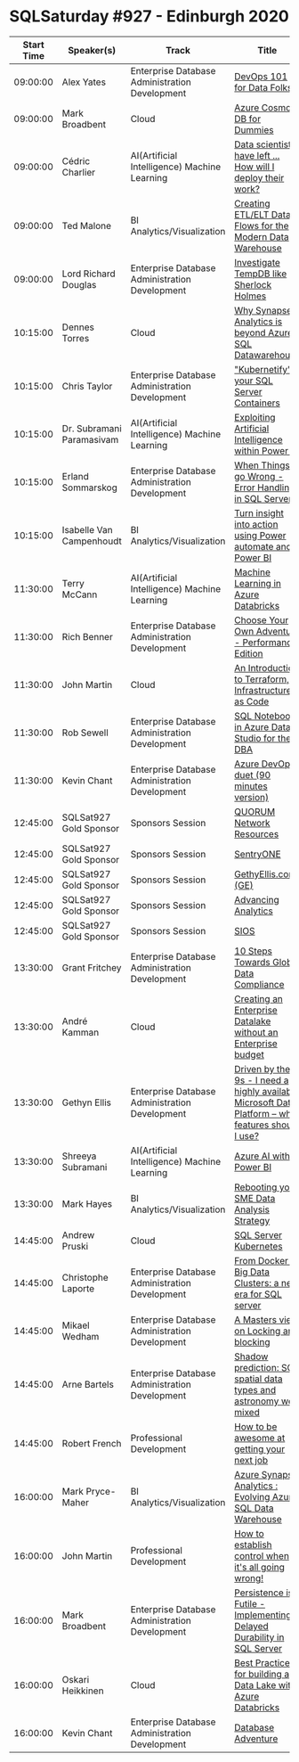 # SQLSaturday #927 - Edinburgh 2020
Start Time|Speaker(s)|Track|Title
---|---|---|---
09:00:00|Alex Yates|Enterprise Database Administration  Development|[DevOps 101 for Data Folks](101129.md)
09:00:00|Mark Broadbent|Cloud |[Azure Cosmos DB for Dummies](98403.md)
09:00:00|Cédric Charlier|AI(Artificial Intelligence)  Machine Learning|[Data scientists have left ... How will I deploy their work?](99111.md)
09:00:00|Ted Malone|BI  Analytics/Visualization|[Creating ETL/ELT Data Flows for the Modern Data Warehouse](99180.md)
09:00:00|Lord Richard Douglas|Enterprise Database Administration  Development|[Investigate TempDB like Sherlock Holmes](99835.md)
10:15:00|Dennes Torres|Cloud |[Why Synapse Analytics is beyond Azure SQL Datawarehouse](100274.md)
10:15:00|Chris Taylor|Enterprise Database Administration  Development|["Kubernetify" your SQL Server Containers](96897.md)
10:15:00|Dr. Subramani Paramasivam|AI(Artificial Intelligence)  Machine Learning|[Exploiting Artificial Intelligence within Power BI](98038.md)
10:15:00|Erland Sommarskog|Enterprise Database Administration  Development|[When Things go Wrong - Error Handling in SQL Server](98473.md)
10:15:00|Isabelle Van Campenhoudt|BI  Analytics/Visualization|[Turn insight into action using Power automate and Power BI](98770.md)
11:30:00|Terry McCann|AI(Artificial Intelligence)  Machine Learning|[Machine Learning in Azure Databricks](101776.md)
11:30:00|Rich Benner|Enterprise Database Administration  Development|[Choose Your Own Adventure - Performance Edition](96887.md)
11:30:00|John Martin|Cloud |[An Introduction to Terraform, Infrastructure as Code](96925.md)
11:30:00|Rob Sewell|Enterprise Database Administration  Development|[SQL Notebooks in Azure Data Studio for the DBA](99183.md)
11:30:00|Kevin Chant|Enterprise Database Administration  Development|[Azure DevOps duet (90 minutes version)](99240.md)
12:45:00|SQLSat927 Gold Sponsor|Sponsors Session|[QUORUM Network Resources](102461.md)
12:45:00|SQLSat927 Gold Sponsor|Sponsors Session|[SentryONE](102462.md)
12:45:00|SQLSat927 Gold Sponsor|Sponsors Session|[GethyEllis.com (GE)](102464.md)
12:45:00|SQLSat927 Gold Sponsor|Sponsors Session|[Advancing Analytics](102465.md)
12:45:00|SQLSat927 Gold Sponsor|Sponsors Session|[SIOS](102466.md)
13:30:00|Grant Fritchey|Enterprise Database Administration  Development|[10 Steps Towards Global Data Compliance](100283.md)
13:30:00|André Kamman|Cloud |[Creating an Enterprise Datalake without an Enterprise budget](100394.md)
13:30:00|Gethyn Ellis|Enterprise Database Administration  Development|[Driven by the 9s - I need a highly available Microsoft Data Platform – what features should I use?](98709.md)
13:30:00|Shreeya Subramani|AI(Artificial Intelligence)  Machine Learning|[Azure AI with Power BI](99063.md)
13:30:00|Mark Hayes|BI  Analytics/Visualization|[Rebooting your SME Data Analysis Strategy](99122.md)
14:45:00|Andrew Pruski|Cloud |[SQL Server  Kubernetes](98137.md)
14:45:00|Christophe Laporte|Enterprise Database Administration  Development|[From Docker to Big Data Clusters: a new era for SQL server](98340.md)
14:45:00|Mikael Wedham|Enterprise Database Administration  Development|[A Masters view on Locking and blocking](98420.md)
14:45:00|Arne Bartels|Enterprise Database Administration  Development|[Shadow prediction: SQL spatial data types and astronomy well mixed](98794.md)
14:45:00|Robert French|Professional Development|[How to be awesome at getting your next job](98927.md)
16:00:00|Mark Pryce-Maher|BI  Analytics/Visualization|[Azure Synapse Analytics : Evolving Azure SQL Data Warehouse](101403.md)
16:00:00|John Martin|Professional Development|[How to establish control when it's all going wrong!](96927.md)
16:00:00|Mark Broadbent|Enterprise Database Administration  Development|[Persistence is Futile - Implementing Delayed Durability in SQL Server](98405.md)
16:00:00|Oskari Heikkinen|Cloud |[Best Practices for building a Data Lake with Azure Databricks](99192.md)
16:00:00|Kevin Chant|Enterprise Database Administration  Development|[Database Adventure](99229.md)
